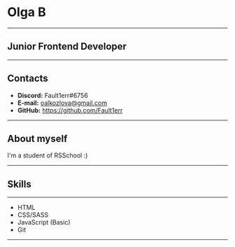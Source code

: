# Olga B
*****
## Junior Frontend Developer
*****
## Contacts
* __Discord:__ Fault1err#6756
* __E-mail:__ oalkozlova@gmail.com
* __GitHub:__ https://github.com/Fault1err

*****
## About myself
I'm a student of RSSchool :)

*****

## Skills
******
* HTML
* CSS/SASS
* JavaScript (Basic)
* Git

*****


